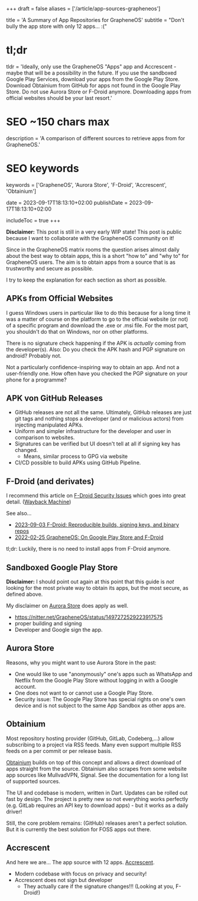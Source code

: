 +++
draft = false
aliases = ['/article/app-sources-grapheneos']

title = 'A Summary of App Repositories for GrapheneOS'
subtitle = "Don't bully the app store with only 12 apps… :("
# tl;dr
tldr = 'Ideally, only use the GrapheneOS "Apps" app and Accrescent - maybe that will be a possibility in the future. If you use the sandboxed Google Play Services, download your apps from the Google Play Store. Download Obtainium from GitHub for apps not found in the Google Play Store. Do not use Aurora Store or F-Droid anymore. Downloading apps from official websites should be your last resort.'

# SEO ~150 chars max
description = 'A comparison of different sources to retrieve apps from for GrapheneOS.'
# SEO keywords
keywords = ['GrapheneOS', 'Aurora Store', 'F-Droid', 'Accrescent', 'Obtainium']

date = 2023-09-17T18:13:10+02:00
publishDate = 2023-09-17T18:13:10+02:00

includeToc = true
+++

**Disclaimer:** This post is still in a very early WIP state! This post is public because I want to collaborate with the GrapheneOS community on it!

Since in the GrapheneOS matrix rooms the question arises almost daily about the best way to obtain apps, this is a short "how to" and "why to" for GrapheneOS users. The aim is to obtain apps from a source that is as trustworthy and secure as possible.

I try to keep the explanation for each section as short as possible.

## APKs from Official Websites

I guess Windows users in particular like to do this because for a long time it was a matter of course on the platform to go to the official website (or not) of a specific program and download the .exe or .msi file. For the most part, you shouldn't do that on Windows, nor on other platforms.

There is no signature check happening if the APK is *actually* coming from the developer(s).
Also: Do you check the APK hash and PGP signature on android? Probably not.

Not a particularly confidence-inspiring way to obtain an app.
And not a user-friendly one. How often have you checked the PGP signature on your phone for a programme?


## APK von GitHub Releases

* GitHub releases are not all the same. Ultimately, GitHub releases are just git tags and nothing stops a developer (and or malicious actors) from injecting manipulated APKs. 
* Uniform and simpler infrastructure for the developer and user in comparison to websites.
* Signatures can be verified but UI doesn't tell at all if signing key has changed.
    * Means, similar process to GPG via website
* CI/CD possible to build APKs using GitHub Pipeline.


## F-Droid (and derivates)

I recommend this article on [F-Droid Security Issues](https://privsec.dev/posts/android/f-droid-security-issues) which goes into great detail. ([Wayback Machine](http://web.archive.org/web/20230000000000*/https://privsec.dev/posts/android/f-droid-security-issues))

See also…

* [2023-09-03 F-Droid: Reproducible builds, signing keys, and binary repos](https://f-droid.org/en/2023/09/03/reproducible-builds-signing-keys-and-binary-repos.html)
* [2022-02-25 GrapheneOS: On Google Play Store and F-Droid](https://nitter.net/GrapheneOS/status/1497273173364166662)

tl;dr: Luckily, there is no need to install apps from F-Droid anymore.


## Sandboxed Google Play Store

**Disclaimer:** I should point out again at this point that this guide is *not* looking for the most private way to obtain its apps, but the most secure, as defined above.

My disclaimer on [Aurora Store](#aurora-store) does apply as well.

* https://nitter.net/GrapheneOS/status/1497272529223917575
* proper building and signing
* Developer and Google sign the app.


## Aurora Store

Reasons, why you might want to use Aurora Store in the past:

* One would like to use "anonymously" one's apps such as WhatsApp and Netflix from the Google Play Store without logging in with a Google account.
* One does not want to or cannot use a Google Play Store.
* Security issue: The Google Play Store has special rights on one's own device and is not subject to the same App Sandbox as other apps are.


## Obtainium

Most repository hosting provider (GitHub, GitLab, Codeberg,…) allow subscribing to a project via RSS feeds. Many even support multiple RSS feeds on a per commit or per release basis.

[Obtainium](https://github.com/ImranR98/Obtainium) builds on top of this concept and allows a direct download of apps straight from the source.
Obtainium also scrapes from some website app sources like MullvadVPN, Signal. See the documentation for a long list of supported sources.

The UI and codebase is modern, written in Dart. Updates can be rolled out fast by design. The project is pretty new so not everything works perfectly (e.g. GitLab requires an API key to download apps) - but it works as a daily driver!

Still, the core problem remains: (GitHub) releases aren't a perfect solution. But it is currently the best solution for FOSS apps out there.


## Accrescent

And here we are… The app source with 12 apps. [Accrescent](https://accrescent.app/).

* Modern codebase with focus on privacy and security!
* Accrescent does not sign but developer
    * They actually care if the signature changes!!! (Looking at you, F-Droid!)
